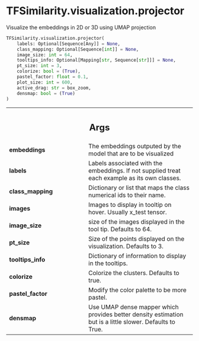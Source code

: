 # TFSimilarity.visualization.projector





Visualize the embeddings in 2D or 3D using UMAP projection

```python
TFSimilarity.visualization.projector(
    labels: Optional[Sequence[Any]] = None,
    class_mapping: Optional[Sequence[int]] = None,
    image_size: int = 64,
    tooltips_info: Optional[Mapping[str, Sequence[str]]] = None,
    pt_size: int = 3,
    colorize: bool = (True),
    pastel_factor: float = 0.1,
    plot_size: int = 600,
    active_drag: str = box_zoom,
    densmap: bool = (True)
)
```



<!-- Placeholder for "Used in" -->


<!-- Tabular view -->
 <table class="responsive fixed orange">
<colgroup><col width="214px"><col></colgroup>
<tr><th colspan="2"><h2 class="add-link">Args</h2></th></tr>

<tr>
<td>
<b>embeddings</b>
</td>
<td>
The embeddings outputed by the model that
are to be visualized
</td>
</tr><tr>
<td>
<b>labels</b>
</td>
<td>
Labels associated with the embeddings. If not supplied treat
each example as its own classes.
</td>
</tr><tr>
<td>
<b>class_mapping</b>
</td>
<td>
Dictionary or list that maps the class numerical ids
to their name.
</td>
</tr><tr>
<td>
<b>images</b>
</td>
<td>
Images to display in tooltip on hover. Usually x_test tensor.
</td>
</tr><tr>
<td>
<b>image_size</b>
</td>
<td>
size of the images displayed in the tool tip.
Defaults to 64.
</td>
</tr><tr>
<td>
<b>pt_size</b>
</td>
<td>
Size of the points displayed on the visualization.
Defaults to 3.
</td>
</tr><tr>
<td>
<b>tooltips_info</b>
</td>
<td>
Dictionary of information to display in the tooltips.
</td>
</tr><tr>
<td>
<b>colorize</b>
</td>
<td>
Colorize the clusters. Defaults to true.
</td>
</tr><tr>
<td>
<b>pastel_factor</b>
</td>
<td>
Modify the color palette to be more pastel.
</td>
</tr><tr>
<td>
<b>densmap</b>
</td>
<td>
Use UMAP dense mapper which provides better density
estimation but is a little slower. Defaults to True.
</td>
</tr>
</table>


